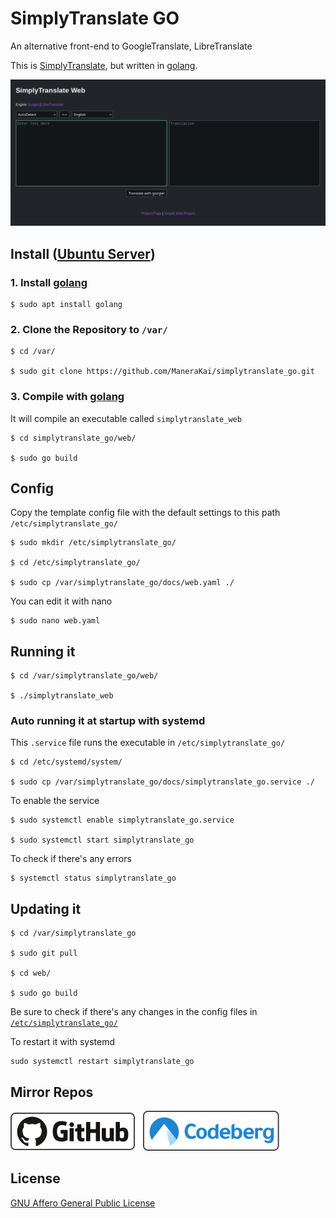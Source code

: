 # SimplyTranslate GO
An alternative front-end to GoogleTranslate, LibreTranslate

This is [SimplyTranslate](https://simplytranslate.org/), but written in [golang](https://golang.org/).

![screenshot1](./docs/screenshot1.png)

## Install ([Ubuntu Server](https://ubuntu.com/download/server))
### 1. Install [golang](https://golang.org/)
```
$ sudo apt install golang
```

### 2. Clone the Repository to `/var/`
```
$ cd /var/

$ sudo git clone https://github.com/ManeraKai/simplytranslate_go.git
```

### 3. Compile with [golang](https://golang.org/)
It will compile an executable called `simplytranslate_web`
```
$ cd simplytranslate_go/web/

$ sudo go build
```

## Config
Copy the template config file with the default settings to this path `/etc/simplytranslate_go/`
 
```
$ sudo mkdir /etc/simplytranslate_go/

$ cd /etc/simplytranslate_go/

$ sudo cp /var/simplytranslate_go/docs/web.yaml ./
```
You can edit it with nano
```
$ sudo nano web.yaml
```

## Running it
```
$ cd /var/simplytranslate_go/web/

$ ./simplytranslate_web
```

### Auto running it at startup with systemd
This `.service` file runs the executable in `/etc/simplytranslate_go/`
```
$ cd /etc/systemd/system/

$ sudo cp /var/simplytranslate_go/docs/simplytranslate_go.service ./
```

To enable the service
```
$ sudo systemctl enable simplytranslate_go.service

$ sudo systemctl start simplytranslate_go
```
To check if there's any errors 
```
$ systemctl status simplytranslate_go
```

## Updating it
```
$ cd /var/simplytranslate_go

$ sudo git pull

$ cd web/

$ sudo go build
```
Be sure to check if there's any changes in the config files in [`/etc/simplytranslate_go/`](./docs)

To restart it with systemd
```
sudo systemctl restart simplytranslate_go
```

## Mirror Repos
[![GitHub](https://raw.githubusercontent.com/ManeraKai/manerakai/main/icons/github.svg)](https://github.com/ManeraKai/simplytranslate_go)&nbsp;&nbsp;
[![Codeberg](https://raw.githubusercontent.com/ManeraKai/manerakai/main/icons/codeberg.svg)](https://codeberg.org/ManeraKai/simplytranslate_go)&nbsp;&nbsp;

## License
[GNU Affero General Public License](./LICENSE)
